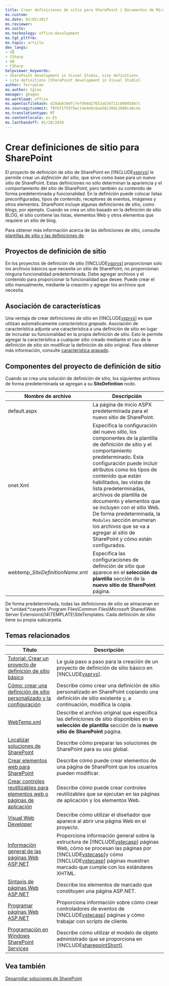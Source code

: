 ```yaml
---
title: Crear definiciones de sitio para SharePoint | Documentos de Microsoft
ms.custom: 
ms.date: 02/02/2017
ms.reviewer: 
ms.suite: 
ms.technology: office-development
ms.tgt_pltfrm: 
ms.topic: article
dev_langs:
- VB
- CSharp
- VB
- CSharp
helpviewer_keywords:
- SharePoint development in Visual Studio, site definitions
- site definitions [SharePoint development in Visual Studio]
author: TerryGLee
ms.author: tglee
manager: ghogen
ms.workload: office
ms.openlocfilehash: d29ab819dfc7efd04d27652ab3d711c89045847c
ms.sourcegitcommit: f9fbf1f55f9ac14e4e5c6ae58c30dc1800ca6cda
ms.translationtype: MT
ms.contentlocale: es-ES
ms.lasthandoff: 01/10/2018
---
```

# <a name="creating-site-definitions-for-sharepoint"></a>Crear definiciones de sitio para SharePoint
  El proyecto de definición de sitio de SharePoint en [!INCLUDE[vsprvs](../sharepoint/includes/vsprvs-md.md)] le permite crear un *definición del sitio*, que sirve como base para un nuevo sitio de SharePoint. Estas definiciones no sólo determinan la apariencia y el comportamiento del sitio de SharePoint, pero también su contenido de forma predeterminada y funcionalidad. En la definición puede colocar listas preconfiguradas, tipos de contenido, receptores de eventos, imágenes y otros elementos. SharePoint incluye algunas definiciones de sitio, como blogs, por ejemplo. Cuando se crea un sitio basado en la definición de sitio BLOG, el sitio contiene las listas, elementos Web y otros elementos que requiere un sitio de blog.  
  
 Para obtener más información acerca de las definiciones de sitio, consulte [plantillas de sitio y las definiciones de](http://go.microsoft.com/fwlink/?LinkId=179134).  
  
## <a name="site-definition-projects"></a>Proyectos de definición de sitio  
 En los proyectos de definición de sitio [!INCLUDE[vsprvs](../sharepoint/includes/vsprvs-md.md)] proporcionan solo los archivos básicos que necesita un sitio de SharePoint; no proporcionan ninguna funcionalidad predeterminada. Debe agregar archivos y el contenido para proporcionar la funcionalidad que desee. Puede crear el sitio manualmente, mediante la creación y agregar los archivos que necesita.  
  
## <a name="feature-stapling"></a>Asociación de características  
 Una ventaja de crear definiciones de sitio en [!INCLUDE[vsprvs](../sharepoint/includes/vsprvs-md.md)] es que utilizan automáticamente *característica grapado*. Asociación de característica adjunta una característica a una definición de sitio en lugar de incrustar su funcionalidad en la propia definición de sitio. Esto le permite agregar la característica a cualquier sitio creado mediante el uso de la definición de sitio sin modificar la definición de sitio original. Para obtener más información, consulte [característica grapado](http://go.microsoft.com/fwlink/?LinkID=119283).  
  
## <a name="site-definition-project-components"></a>Componentes del proyecto de definición de sitio  
 Cuando se crea una solución de definición de sitio, los siguientes archivos de forma predeterminada se agregan a su **SiteDefinition** nodo.  
  
|Nombre de archivo|Descripción|  
|---------------|-----------------|  
|default.aspx|La página de inicio ASPX predeterminada para el nuevo sitio de SharePoint.|  
|onet.Xml|Especifica la configuración del nuevo sitio, los componentes de la plantilla de definición de sitio y el comportamiento predeterminado. Esta configuración puede incluir atributos como los tipos de contenido que están habilitados, las vistas de lista predeterminadas, archivos de plantilla de documento y elementos que se incluyen con el sitio Web. De forma predeterminada, la `Modules` sección enumeran los archivos que se va a agregar al sitio de SharePoint y cómo están configurados.|  
|webtemp_*SiteDefinitionName*.xml|Especifica las configuraciones de definición de sitio que aparece en el **selección de plantilla** sección de la **nuevo sitio de SharePoint** página.|  
  
 De forma predeterminada, todas las definiciones de sitio se almacenan en la *unidad:*carpeta \Program Files\Common Files\Microsoft Shared\Web Server Extensions\14\TEMPLATE\SiteTemplates. Cada definición de sitio tiene su propia subcarpeta.  
  
## <a name="related-topics"></a>Temas relacionados  
  
|Título|Descripción|  
|-----------|-----------------|  
|[Tutorial: Crear un proyecto de definición de sitio básico](../sharepoint/walkthrough-create-a-basic-site-definition-project.md)|Le guía paso a paso para la creación de un proyecto de definición de sitio básico en [!INCLUDE[vsprvs](../sharepoint/includes/vsprvs-md.md)].|  
|[Cómo: crear una definición de sitio personalizado y la configuración](http://go.microsoft.com/fwlink/?LinkId=183309)|Describe cómo crear una definición de sitio personalizado en SharePoint copiando una definición de sitio existente y, a continuación, modifica la copia.|  
|[WebTemp.xml](http://go.microsoft.com/fwlink/?LinkId=183310)|Describe el archivo original que especifica las definiciones de sitio disponibles en la **selección de plantilla** sección de la **nuevo sitio de SharePoint** página.|  
|[Localizar soluciones de SharePoint](../sharepoint/localizing-sharepoint-solutions.md)|Describe cómo preparar las soluciones de SharePoint para su uso global.|  
|[Crear elementos web para SharePoint](../sharepoint/creating-web-parts-for-sharepoint.md)|Describe cómo puede crear elementos de una página de SharePoint que los usuarios pueden modificar.|  
|[Crear controles reutilizables para elementos web o páginas de aplicación](../sharepoint/creating-reusable-controls-for-web-parts-or-application-pages.md)|Describe cómo puede crear controles reutilizables que se ejecutan en las páginas de aplicación y los elementos Web.|  
|[Visual Web Developer](http://go.microsoft.com/fwlink/?LinkId=178725)|Describe cómo utilizar el diseñador que aparece al abrir una página Web en el proyecto.|  
|[Información general de las páginas Web ASP.NET](http://go.microsoft.com/fwlink/?LinkId=178726)|Proporciona información general sobre la estructura de [!INCLUDE[vstecasp](../sharepoint/includes/vstecasp-md.md)] páginas Web, cómo se procesan las páginas por [!INCLUDE[vstecasp](../sharepoint/includes/vstecasp-md.md)]y cómo [!INCLUDE[vstecasp](../sharepoint/includes/vstecasp-md.md)] páginas muestran marcado que cumple con los estándares XHTML.|  
|[Sintaxis de páginas Web ASP.NET](http://go.microsoft.com/fwlink/?LinkId=178727)|Describe los elementos de marcado que constituyen una página ASP.NET.|  
|[Programar páginas Web ASP.NET](http://go.microsoft.com/fwlink/?LinkId=178728)|Proporciona información sobre cómo crear controladores de eventos de [!INCLUDE[vstecasp](../sharepoint/includes/vstecasp-md.md)] páginas y cómo trabajar con scripts de cliente.|  
|[Programación en Windows SharePoint Services](http://go.microsoft.com/fwlink/?LinkId=178729)|Describe cómo utilizar el modelo de objeto administrado que se proporciona en [!INCLUDE[sharepointShort](../sharepoint/includes/sharepointshort-md.md)].|  
  
## <a name="see-also"></a>Vea también  
 [Desarrollar soluciones de SharePoint](../sharepoint/developing-sharepoint-solutions.md)  
  
  